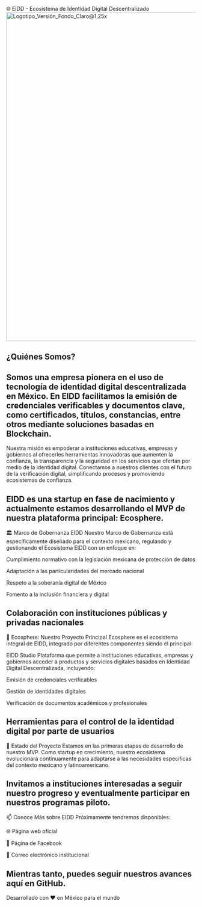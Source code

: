 🌐 EIDD - Ecosistema de Identidad Digital Descentralizado
<img width="2250" height="875" alt="Logotipo_Versión_Fondo_Claro@1,25x" src="https://github.com/user-attachments/assets/8c71aae6-2fe3-48e5-aac0-45682dbda5bc" />

## ¿Quiénes Somos?
Somos una empresa pionera en el uso de tecnología de identidad digital descentralizada en México. En EIDD facilitamos la emisión de credenciales verificables y documentos clave, como certificados, títulos, constancias, entre otros mediante soluciones basadas en Blockchain.
---
Nuestra misión es empoderar a instituciones educativas, empresas y gobiernos al ofrecerles herramientas innovadoras que aumenten la confianza, la transparencia y la seguridad en los servicios que ofertan por medio de la identidad digital. Conectamos a nuestros clientes con el futuro de la verificación digital, simplificando procesos y promoviendo ecosistemas de confianza.

EIDD es una startup en fase de nacimiento y actualmente estamos desarrollando el MVP de nuestra plataforma principal: Ecosphere.
---
🏛️ Marco de Gobernanza EIDD
Nuestro Marco de Gobernanza está específicamente diseñado para el contexto mexicano, regulando y gestionando el Ecosistema EIDD con un enfoque en:

Cumplimiento normativo con la legislación mexicana de protección de datos

Adaptación a las particularidades del mercado nacional

Respeto a la soberanía digital de México

Fomento a la inclusión financiera y digital

Colaboración con instituciones públicas y privadas nacionales
---
🌟 Ecosphere: Nuestro Proyecto Principal
Ecosphere es el ecosistema integral de EIDD, integrado por diferentes componentes siendo el principal:

EIDD Studio
Plataforma que permite a instituciones educativas, empresas y gobiernos acceder a productos y servicios digitales basados en Identidad Digital Descentralizada, incluyendo:

Emisión de credenciales verificables

Gestión de identidades digitales

Verificación de documentos académicos y profesionales

Herramientas para el control de la identidad digital por parte de usuarios
---
🚀 Estado del Proyecto
Estamos en las primeras etapas de desarrollo de nuestro MVP. Como startup en crecimiento, nuestro ecosistema evolucionará continuamente para adaptarse a las necesidades específicas del contexto mexicano y latinoamericano.

Invitamos a instituciones interesadas a seguir nuestro progreso y eventualmente participar en nuestros programas piloto.
---
📫 Conoce Más sobre EIDD
Próximamente tendremos disponibles:

🌐 Página web oficial

📱 Página de Facebook

📧 Correo electrónico institucional

Mientras tanto, puedes seguir nuestros avances aquí en GitHub.
---
Desarrollado con ❤️ en México para el mundo
